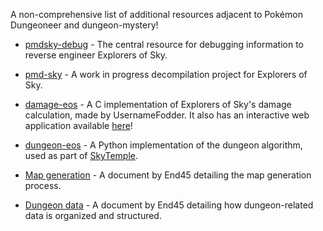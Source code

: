 A non-comprehensive list of additional resources adjacent to Pokémon Dungeoneer and dungeon-mystery!

- [pmdsky-debug](https://github.com/UsernameFodder/pmdsky-debug) - The central resource for debugging information to reverse engineer Explorers of Sky.

- [pmd-sky](https://github.com/pret/pmd-sky) - A work in progress decompilation project for Explorers of Sky.

- [damage-eos](https://github.com/UsernameFodder/damage-eos) - A C implementation of Explorers of Sky's damage calculation, made by UsernameFodder. It also has an interactive web application available [here](https://usernamefodder.github.io/damage-eos/)!

- [dungeon-eos](https://github.com/SkyTemple/dungeon-eos) - A Python implementation of the dungeon algorithm, used as part of [SkyTemple](https://skytemple.org/).

- [Map generation](https://docs.google.com/document/d/1HuJIEOtTYCtSHK6R-sp4LC2gk1RDL_mfoFL6Qn_wdkE/edit) - A document by End45 detailing the map generation process.

- [Dungeon data](https://docs.google.com/document/d/1UfiFz4xAPtGd-1X2JNE0Jy2z-BLkze1PE4Fo9u-QeYo/edit) - A document by End45 detailing how dungeon-related data is organized and structured.